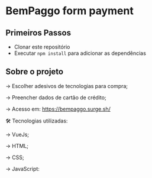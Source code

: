 # BemPaggo form payment

## Primeiros Passos

* Clonar este repositório
* Executar `npm install` para adicionar as dependências

## Sobre o projeto

→ Escolher adesivos de tecnologias para compra;

→ Preencher dados de cartão de crédito;

→ Acesso em: https://bempaggo.surge.sh/

🛠️ Tecnologias utilizadas:

→ VueJs;

→ HTML;

→ CSS;

→ JavaScript:
